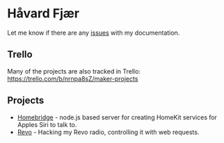# Håvard Fjær
Let me know if there are any [issues](https://github.com/havard-fjaer/Documentation/issues) with my documentation.
## Trello
Many of the projects are also tracked in Trello: <https://trello.com/b/nrnpa8sZ/maker-projects>

## Projects
 - [Homebridge](homebridge.md) - node.js based server for creating HomeKit services for Apples Siri to talk to.
 - [Revo](revo.md) - Hacking my Revo radio, controlling it with web requests.


<!--stackedit_data:
eyJoaXN0b3J5IjpbLTE4MzQ2ODExMTIsMTQ3NTMwMjcxNCwtMT
kwODk1ODcwOCwxNDUzNjE5NzBdfQ==
-->
